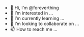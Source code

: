- 👋 Hi, I’m @foreverthing
- 👀 I’m interested in ...
- 🌱 I’m currently learning ...
- 💞️ I’m looking to collaborate on ...
- 📫 How to reach me ...

<!---
foreverthing/foreverthing is a ✨ special ✨ repository because its `README.md` (this file) appears on your GitHub profile.
You can click the Preview link to take a look at your changes.
--->
